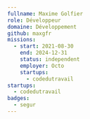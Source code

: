 ```yaml
---
fullname: Maxime Golfier
role: Développeur
domaine: Développement
github: maxgfr
missions:
  - start: 2021-08-30
    end: 2024-12-31
    status: independent
    employer: Octo
    startups:
      - codedutravail
startups:
  - codedutravail
badges:
  - segur
---
```

